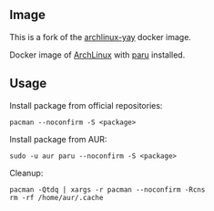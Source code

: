 ## Image

This is a fork of the [archlinux-yay](https://hub.docker.com/r/oblique/archlinux-yay) docker image.

Docker image of [ArchLinux](https://www.archlinux.org) with [paru](https://github.com/Morganamilo/paru) installed.

## Usage

Install package from official repositories:

```
pacman --noconfirm -S <package>
```

Install package from AUR:

```
sudo -u aur paru --noconfirm -S <package>
```

Cleanup:

```
pacman -Qtdq | xargs -r pacman --noconfirm -Rcns
rm -rf /home/aur/.cache
```
